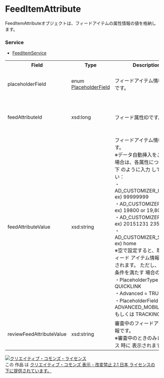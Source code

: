 # FeedItemAttribute
FeedItemAttributeオブジェクトは、フィードアイテムの属性情報の値を格納します。

### Service
+ [FeedItemService](../services/FeedItemService.md)

<table>
 <tr>
  <th>Field</th>
  <th>Type</th>
  <th>Description</th>
  <th>response</th>
  <th>get</th>
  <th>add</th>
  <th>set</th>
  <th>remove</th>
 </tr>
 <tr>
  <td>placeholderField</td>
  <td>enum <a href="./PlaceholderField_FeedItem.md">PlaceholderField</a></td>
  <td>フィードアイテム情報の種類です。</td>
  <td>yes</td>
  <td>-</td>
  <td>Requirement<br>※データ自動 挿入の場合、Ignore</td>
  <td>Requirement<br>※データ自動 挿入の場合、Ignore</td>
  <td>-</td>
 </tr>
 <tr>
  <td>feedAttributeId</td>
  <td>xsd:long</td>
  <td>フィード属性IDです。</td>
  <td>yes</td>
  <td>-</td>
  <td>-<br>※データ自動 挿入の場合、Requirement</td>
  <td>-<br>※データ自動 挿入の場合、Requirement</td>
  <td>-</td>
 </tr>
 <tr>
  <td>feedAttributeValue</td>
  <td>xsd:string</td>
  <td>フィードアイテム情報の値です。<br>※データ自動挿入をご利用の 場合は、各属性については以下 のように入力 してください：<br>・AD_CUSTOMIZER_INTEGER<br>ex) 99999999<br>・AD_CUSTOMIZER_PRICE<br>ex) 19800 or 19,800<br>・AD_CUSTOMIZER_DATE<br>ex) 20151231 235959<br>・AD_CUSTOMIZER_STRING<br>ex) home<br>※空で設定すると、既存のフィード アイテム情報は削除されます。 ただし、以下の条件を満たす 場合のみ：<br>・PlaceholderType = QUICKLINK<br>・Advanced = TRUE<br>・PlaceholderField = ADVANCED_MOBILE_URL もしくは TRACKING_URL</td>
  <td>yes</td>
  <td>-</td>
  <td>Requirement</td>
  <td>Requirement</td>
</td>
  <td>-</td>
 </tr>
 <tr>
  <td>reviewFeedAttributeValue</td>
  <td>xsd:string</td>
  <td>審査中のフィードアイテム情報です。<br>※審査中のときのみレスポンス 時に 表示されます。</td>
  <td>yes</td>
  <td>-</td>
  <td>-</td>
  <td>-</td>
  <td>-</td>
 </tr>
</table>

<a rel="license" href="http://creativecommons.org/licenses/by-nd/2.1/jp/"><img alt="クリエイティブ・コモンズ・ライセンス" style="border-width:0" src="https://i.creativecommons.org/l/by-nd/2.1/jp/88x31.png" /></a><br />この 作品 は <a rel="license" href="http://creativecommons.org/licenses/by-nd/2.1/jp/">クリエイティブ・コモンズ 表示 - 改変禁止 2.1 日本 ライセンスの下に提供されています。</a>

